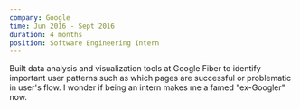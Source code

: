 ```yaml
---
company: Google
time: Jun 2016 - Sept 2016
duration: 4 months
position: Software Engineering Intern
---
```

Built data analysis and visualization tools at Google Fiber to identify important user patterns such as which pages are successful or problematic in user's flow. I wonder if being an intern makes me a famed "ex-Googler" now.
